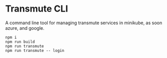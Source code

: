 # Transmute CLI

A command line tool for managing transmute services in minikube, as soon azure, and google.

```
npm i 
npm run build
npm run transmute
npm run transmute -- login
```